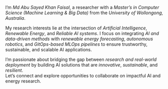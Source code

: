 
I’m *Md Abu Sayed Khan Faisal*, a researcher with a *Master’s in Computer Science (Machine Learning & Big Data)* from the *University of Wollongong, Australia*.

My research interests lie at the intersection of *Artificial Intelligence*, *Renewable Energy*, and *Reliable AI systems*. I focus on integrating *AI and data-driven methods* with *renewable energy forecasting*, *autonomous robotics*, and *GitOps-based MLOps pipelines* to ensure trustworthy, sustainable, and scalable AI applications.

I’m passionate about bridging the gap between *research and real-world deployment* by building AI solutions that are *innovative*, *sustainable*, and *resilient*.  
Let’s connect and explore opportunities to collaborate on impactful AI and energy research.
